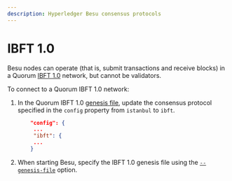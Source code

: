 ```yaml
---
description: Hyperledger Besu consensus protocols
---
```


# IBFT 1.0

Besu nodes can operate (that is, submit transactions and receive blocks) in a Quorum
[IBFT 1.0](https://github.com/ethereum/EIPs/issues/650) network, but cannot be validators.

To connect to a Quorum IBFT 1.0 network:

1. In the Quorum IBFT 1.0 [genesis file](https://docs.goquorum.consensys.net/en/stable/HowTo/Configure/Consensus-Protocols/IBFT/#genesis-file), update the consensus protocol specified in the `config`
   property from `istanbul` to `ibft`.

    ```json
        "config": {
         ...
         "ibft": {
         ...
        }
    ```

1. When starting Besu, specify the IBFT 1.0 genesis file using the
   [`--genesis-file`](../../../Reference/CLI/CLI-Syntax.md#genesis-file) option.
